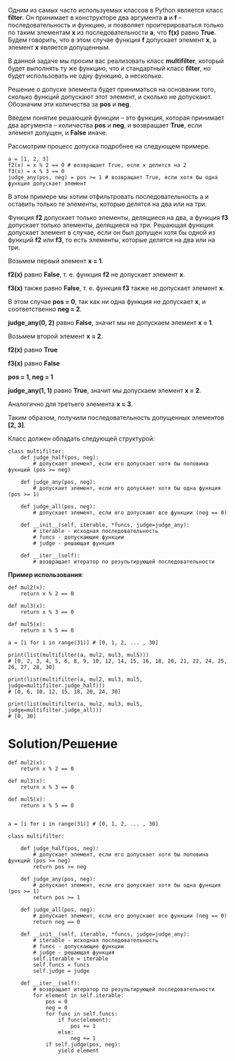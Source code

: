 Одним из самых часто используемых классов в Python является класс **filter**. Он принимает в конструкторе два аргумента **a** и **f** – последовательность и функцию, и позволяет проитерироваться только по таким элементам **x** из последовательности **a**, что **f(x)** равно **True**. Будем говорить, что в этом случае функция **f** допускает элемент **x**, а элемент **x** является допущенным.

В данной задаче мы просим вас реализовать класс **multifilter**, который будет выполнять ту же функцию, что и стандартный класс **filter**, но будет использовать не одну функцию, а несколько. 

Решение о допуске элемента будет приниматься на основании того, сколько функций допускают этот элемент, и сколько не допускают. Обозначим эти количества за **pos** и **neg**.

Введем понятие решающей функции – это функция, которая принимает два аргумента – количества **pos** и **neg**, и возвращает **True**, если элемент допущен, и **False** иначе.

Рассмотрим процесс допуска подробнее на следующем примере.

```
a = [1, 2, 3]
f2(x) = x % 2 == 0 # возвращает True, если x делится на 2
f3(x) = x % 3 == 0
judge_any(pos, neg) = pos >= 1 # возвращает True, если хотя бы одна функция допускает элемент
```

В этом примере мы хотим отфильтровать последовательность a и оставить только те элементы, которые делятся на два или на три.

Функция **f2** допускает только элементы, делящиеся на два, а функция **f3** допускает только элементы, делящиеся на три. Решающая функция допускает элемент в случае, если он был допущен хотя бы одной из функций **f2** или **f3**, то есть элементы, которые делятся на два или на три.

Возьмем первый элемент **x = 1**.

**f2(x)** равно **False**, т. е. функция **f2** не допускает элемент **x**.

**f3(x)** также равно **False**, т. е. функция **f3** также не допускает элемент **x**.

В этом случае **pos = 0**, так как ни одна функция не допускает **x**, и соответственно **neg = 2**.

**judge_any(0, 2)** равно **False**, значит мы не допускаем элемент **x = 1**.

Возьмем второй элемент **x = 2**.

**f2(x)** равно **True**

**f3(x)** равно **False**

**pos = 1, neg = 1**

**judge_any(1, 1)** равно **True**, значит мы допускаем элемент **x = 2**.


Аналогично для третьего элемента **x = 3**.

Таким образом, получили последовательность допущенных элементов **[2, 3]**.

Класс должен обладать следующей структурой:

```
class multifilter:
    def judge_half(pos, neg):
        # допускает элемент, если его допускает хотя бы половина фукнций (pos >= neg)

    def judge_any(pos, neg):
        # допускает элемент, если его допускает хотя бы одна функция (pos >= 1)

    def judge_all(pos, neg):
        # допускает элемент, если его допускают все функции (neg == 0)

    def __init__(self, iterable, *funcs, judge=judge_any):
        # iterable - исходная последовательность
        # funcs - допускающие функции
        # judge - решающая функция

    def __iter__(self):
        # возвращает итератор по результирующей последовательности
```

**Пример использования**:
﻿
```
def mul2(x):
    return x % 2 == 0

def mul3(x):
    return x % 3 == 0

def mul5(x):
    return x % 5 == 0

a = [i for i in range(31)] # [0, 1, 2, ... , 30]

print(list(multifilter(a, mul2, mul3, mul5))) 
# [0, 2, 3, 4, 5, 6, 8, 9, 10, 12, 14, 15, 16, 18, 20, 21, 22, 24, 25, 26, 27, 28, 30]

print(list(multifilter(a, mul2, mul3, mul5, judge=multifilter.judge_half))) 
# [0, 6, 10, 12, 15, 18, 20, 24, 30]

print(list(multifilter(a, mul2, mul3, mul5, judge=multifilter.judge_all))) 
# [0, 30]
```

# Solution/Решение

```
def mul2(x):
    return x % 2 == 0

def mul3(x):
    return x % 3 == 0

def mul5(x):
    return x % 5 == 0


a = [i for i in range(31)] # [0, 1, 2, ... , 30]

class multifilter:

    def judge_half(pos, neg):
        # допускает элемент, если его допускает хотя бы половина функций (pos >= neg)
        return pos >= neg

    def judge_any(pos, neg):
        # допускает элемент, если его допускает хотя бы одна функция (pos >= 1)
        return pos >= 1

    def judge_all(pos, neg):
        # допускает элемент, если его допускают все функции (neg == 0)
        return neg == 0

    def __init__(self, iterable, *funcs, judge=judge_any):
        # iterable - исходная последовательность
        # funcs - допускающие функции
        # judge - решающая функция
        self.iterable = iterable
        self.funcs = funcs
        self.judge = judge

    def __iter__(self):
        # возвращает итератор по результирующей последовательности
        for element in self.iterable:
            pos = 0
            neg = 0
            for func in self.funcs:
                if func(element):
                    pos += 1
                else:
                    neg += 1
            if self.judge(pos, neg):
                yield element
```

